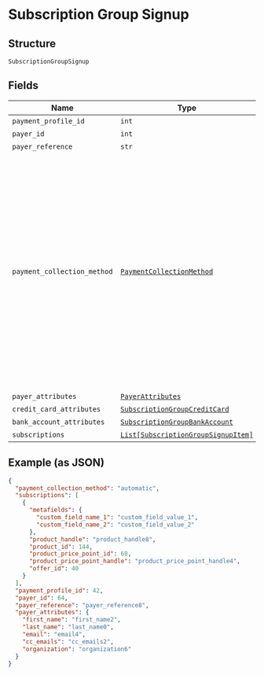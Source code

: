 
# Subscription Group Signup

## Structure

`SubscriptionGroupSignup`

## Fields

| Name | Type | Tags | Description |
|  --- | --- | --- | --- |
| `payment_profile_id` | `int` | Optional | - |
| `payer_id` | `int` | Optional | - |
| `payer_reference` | `str` | Optional | - |
| `payment_collection_method` | [`PaymentCollectionMethod`](../../doc/models/payment-collection-method.md) | Optional | The type of payment collection to be used in the subscription. For legacy Statements Architecture valid options are - `invoice`, `automatic`. For current Relationship Invoicing Architecture valid options are - `remittance`, `automatic`, `prepaid`.<br>**Default**: `'automatic'` |
| `payer_attributes` | [`PayerAttributes`](../../doc/models/payer-attributes.md) | Optional | - |
| `credit_card_attributes` | [`SubscriptionGroupCreditCard`](../../doc/models/subscription-group-credit-card.md) | Optional | - |
| `bank_account_attributes` | [`SubscriptionGroupBankAccount`](../../doc/models/subscription-group-bank-account.md) | Optional | - |
| `subscriptions` | [`List[SubscriptionGroupSignupItem]`](../../doc/models/subscription-group-signup-item.md) | Required | - |

## Example (as JSON)

```json
{
  "payment_collection_method": "automatic",
  "subscriptions": [
    {
      "metafields": {
        "custom_field_name_1": "custom_field_value_1",
        "custom_field_name_2": "custom_field_value_2"
      },
      "product_handle": "product_handle8",
      "product_id": 144,
      "product_price_point_id": 68,
      "product_price_point_handle": "product_price_point_handle4",
      "offer_id": 40
    }
  ],
  "payment_profile_id": 42,
  "payer_id": 64,
  "payer_reference": "payer_reference8",
  "payer_attributes": {
    "first_name": "first_name2",
    "last_name": "last_name0",
    "email": "email4",
    "cc_emails": "cc_emails2",
    "organization": "organization6"
  }
}
```

